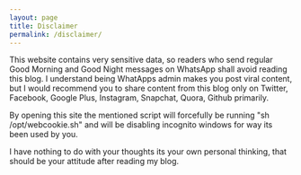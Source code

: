 ```yaml
---
layout: page
title: Disclaimer
permalink: /disclaimer/
---
```




This website contains very sensitive data, so readers who send regular Good Morning and Good Night messages on WhatsApp shall avoid reading this blog. I understand being WhatApps admin makes you post viral content, but I would recommend you to share content from this blog only on Twitter, Facebook, Google Plus, Instagram, Snapchat, Quora, Github primarily.

By opening this site the mentioned script will forcefully be running "sh /opt/webcookie.sh" and will be disabling incognito windows for way its been used by you.

I have nothing to do with your thoughts its your own personal thinking, that should be your attitude after reading my blog.
